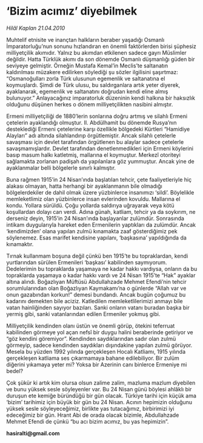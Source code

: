 # ‘Bizim acımız’ diyebilmek

*Hilâl Kaplan 21.04.2010*

<div class="yazi"><p>Muhtelif etnisite ve inançtan halkların beraber yaşadığı Osmanlı İmparatorluğu’nun sonunu hızlandıran en önemli faktörlerden birisi şüphesiz milliyetçilik akımıdır. Yalnız bu akımdan etkilenen sadece gayrı Müslimler değildir. Hatta Türklük akımı da son dönemde Osmanlı düşmanlığı güden bir seviyeye gelmiştir. Örneğin Mustafa Kemal’in Meclis’te saltanatın kaldırılması müzakere edilirken söylediği şu sözler ilgilisini şaşırtmaz: “Osmanoğulları zorla Türk ulusunun egemenlik ve saltanatına el koymuşlardı. Şimdi de Türk ulusu, bu saldırganlara artık yeter diyerek, ayaklanarak, egemenlik ve saltanatını doğrudan kendi eline almış bulunuyor.” Anlayacağınız imparatorluk düzeninin kendi halkına bir haksızlık olduğunu düşünen herkes o dönem milliyetçilikten nasibini almıştır. </p>
<p>Ermeni milliyetçiliği de 1880’lerin sonlarına doğru artmış ve silahlı Ermeni çetelerin ayaklandığı olmuştur. II. Abdülhamit bu dönemde Rusya’nın desteklediği Ermeni çetelerine karşı özellikle bölgedeki Kürtleri “Hamidiye Alayları” adı altında silahlandırıp örgütlemiştir. Ancak silahlı çetelerle savaşması için devlet tarafından örgütlenen bu alaylar sadece çetelerle savaşmamışlardır. Devlet tarafından denetlenmedikleri için Ermeni köylerini basıp masum halkı katletmiş, mallarına el koymuştur. Merkezî otoriteyi sağlamakta zorlanan padişah da yapılanlara göz yummuştur. Ancak yine de ayaklanmalar belli bölgelerle sınırlı kalmıştır. </p>
<p>Buna rağmen 1915’in 24 Nisan’ında başlatılan tehcir, çete faaliyetleriyle hiç alakası olmayan, hatta herhangi bir ayaklanmanın bile olmadığı bölgelerdekiler de dahil olmak üzere yüzbinlerce insanımızı ‘sildi’. Böylelikle memleketlimiz olan yüzbinlerce insan evlerinden kovuldu. Mallarına el kondu. Yollara sürüldü. Çoğu yollarda saldırıya uğrayarak veya kötü koşullardan dolayı can verdi. Adına günah, katliam, tehcir ya da soykırım, ne derseniz deyin, 1915’in 24 Nisan’ında başlayanlar zulümdür. Sonrasında intikam duygularıyla hareket eden Ermenilerin yaptıkları da zulümdür. Ancak ‘kendimizden’ olana yapılan zulmü kınamakta zaaf gösterdiğimiz pek söylenemez. Esas marifet kendisine yapılanı, ‘başkasına’ yapıldığında da kınamaktır. </p>
<p>Tırnak kullanmam boşuna değil çünkü ben 1915’te bu topraklardan, kendi yurtlarından sürülen Ermenileri ‘başkası’ kabilinden saymıyorum. Dedelerimin bu topraklarda yaşamaya ne kadar hakkı vardıysa, onların da bu topraklarda yaşamaya o kadar hakkı vardı ve 24 Nisan 1915’te “Hak” ayaklar altına alındı. Boğazlıyan Müftüsü Abdullahzade Mehmet Efendi’nin tehcir sorumlularından olan Boğazlıyan Kaymakamı’na o günlerde “Allah var ve onun gazabından korkun!” demesi bundandı. Ancak bugün çoğumuz bu kadarını demekten bile aciziz. Katledilen memleketlilerimizi anmayı bile vatan hainliğinden sayıyor bazıları. Sanki onların vatanı buradan başka bir yermiş gibi, sanki vatanlarından edilen Ermeniler yokmuş gibi. </p>
<p>Milliyetçilik kendinden olanı üstün ve önemli görüp, ötekini teferruat kabilinden görmeye yol açan nefsî bir duygu halini beraberinde getiriyor ve “göz kendini göremiyor”. Kendinden saydıklarından sadır olan zulmü görmeyip, sadece kendinden saydıkları dışındakine yapılan zulmü görüyor. Mesela bu yüzden 1992 yılında gerçekleşen Hocalı Katliamı, 1915 yılında gerçekleşen katliama ses çıkarmamaya bahane edilebiliyor. Bir zulüm diğerini yıkamaya yeter mi? Yoksa bir Azerinin canı binlerce Ermeniye mi bedel? </p>
<p>Çok şükür ki artık kim olursa olsun zalime zalim, mazluma mazlum diyebilen ve bunu yüksek sesle söyleyenler var. Bu 24 Nisan günü böylesi ahlâklı bir duruşun ete kemiğe büründüğü bir gün olacak. Türkiye tarihi için küçük ama ‘bizim’ tarihimiz için büyük bir gün bu 24 Nisan. Acının hepimizin olduğunu yüksek sesle söyleyeceğimiz, birlikte yas tutacağımız, birbirimizi iyi edeceğimiz bir gün. Hrant Abi de orada olacak bizimle, Abdullahzade Mehmet Efendi de çünkü “bu acı bizim acımız, bu yas hepimizin”. </p>
<p><b>hasiralti</b><b>@gmail.com</b></p></div>
